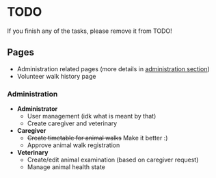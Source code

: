 # TODO

If you finish any of the tasks, please remove it from TODO!

## Pages
- Administration related pages
(more details in [administration section](#administration))
- Volunteer walk history page

### Administration
- **Administrator**
    - User management (idk what is meant by that)
    - Create caregiver and veterinary
- **Caregiver**
    - ~~Create timetable for animal walks~~ Make it better :)
    - Approve animal walk registration
- **Veterinary**
    - Create/edit animal examination (based on caregiver request)
    - Manage animal health state

